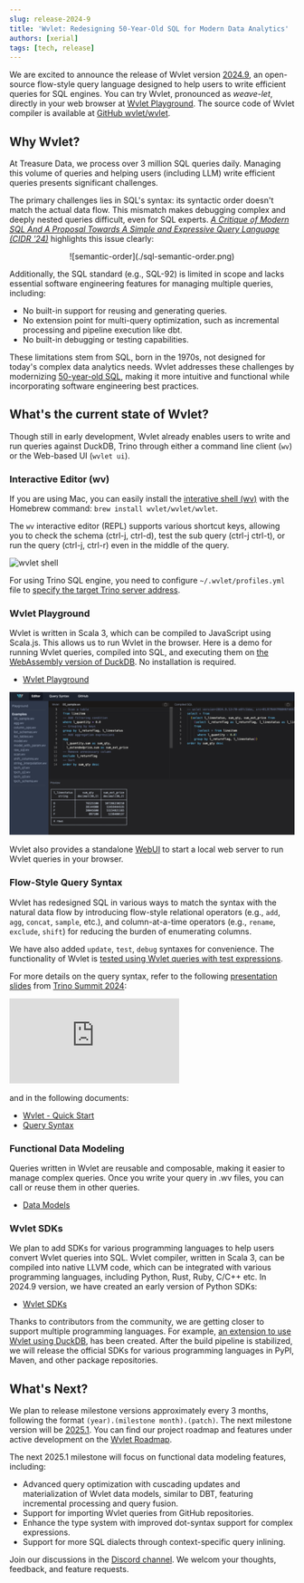 ```yaml
---
slug: release-2024-9
title: 'Wvlet: Redesigning 50-Year-Old SQL for Modern Data Analytics'
authors: [xerial]
tags: [tech, release]
---
```


We are excited to announce the release of Wvlet version [2024.9](https://github.com/wvlet/wvlet/milestone/11), an open-source flow-style query language designed to help users to write efficient queries for SQL engines. You can try Wvlet, pronounced as _weave-let_, directly in your web browser at [Wvlet Playground](https://wvlet.org/wvlet/playground/). The source code of Wvlet compiler is available at [GitHub wvlet/wvlet](https://github.com/wvlet/wvlet).

<!-- truncate -->


## Why Wvlet?

At Treasure Data, we process over 3 million SQL queries daily. Managing this volume of queries and helping users (including LLM) write efficient queries presents significant challenges.

The primary challenges lies in SQL's syntax: its syntactic order doesn't match the actual data flow. This mismatch makes debugging complex and deeply nested queries difficult, even for SQL experts. _[A Critique of Modern SQL And A Proposal Towards A Simple and Expressive Query Language (CIDR '24)](https://www.cidrdb.org/cidr2024/papers/p48-neumann.pdf)_ highlights this issue clearly:

<center>
![semantic-order](./sql-semantic-order.png)
</center>

Additionally, the SQL standard (e.g., SQL-92) is limited in scope and lacks essential software engineering features for managing multiple queries, including:
- No built-in support for reusing and generating queries.
- No extension point for multi-query optimization, such as incremental processing and pipeline execution like dbt.
- No built-in debugging or testing capabilities.

These limitations stem from SQL, born in the 1970s, not designed for today's complex data analytics needs. Wvlet addresses these challenges by modernizing [50-year-old SQL](https://dl.acm.org/doi/10.1145/3649887), making it more intuitive and functional while incorporating software engineering best practices.


## What's the current state of Wvlet?

Though still in early development, Wvlet already enables users to write and run queries against DuckDB, Trino through either a command line client (`wv`) or the Web-based UI (`wvlet ui`).  

### Interactive Editor (wv)

If you are using Mac, you can easily install the [interative shell (wv)](/docs/usage/repl) with the Homebrew command: `brew install wvlet/wvlet/wvlet`. 

The `wv` interactive editor (REPL) supports various shortcut keys, allowing you to check the schema (ctrl-j, ctrl-d), test the sub query (ctrl-j ctrl-t), or run the query (ctrl-j, ctrl-r) even in the middle of the query.

![wvlet shell](/img/demo.gif)

For using Trino SQL engine, you need to configure `~/.wvlet/profiles.yml` file to [specify the target Trino server address](/docs/usage/trino).  


### Wvlet Playground 

Wvlet is written in Scala 3, which can be compiled to JavaScript using Scala.js. This allows us to run Wvlet in the browser. Here is a demo for running Wvlet queries, compiled into SQL, and executing them on [the WebAssembly version of DuckDB](https://duckdb.org/2021/10/29/duckdb-wasm.html). No installation is required.


- [Wvlet Playground](https://wvlet.org/wvlet/playground/)

![wvlet playground](./playground-screenshot-1280x640.png)


Wvlet also provides a standalone [WebUI](/docs/usage/ui) to start a local web server to run Wvlet queries in your browser.

### Flow-Style Query Syntax

Wvlet has redesigned SQL in various ways to match the syntax with the natural data flow by introducing flow-style relational operators (e.g., `add`, `agg`, `concat`, `sample`, etc.), and column-at-a-time operators (e.g., `rename`, `exclude`, `shift`) for reducing the burden of enumerating columns.

We have also added `update`, `test`, `debug` syntaxes for convenience. The functionality of Wvlet is [tested using Wvlet queries with test expressions](https://github.com/wvlet/wvlet/tree/main/spec/basic). 

For more details on the query syntax, refer to the following [presentation slides](https://speakerdeck.com/xerial/wvlet-a-new-flow-style-query-language-for-functional-data-modeling-and-interactive-data-analysis-trino-summit-2024) from [Trino Summit 2024](https://trino.io/blog/2024/12/18/trino-summit-2024-quick-recap.html):

<iframe class="speakerdeck-iframe" frameborder="0" src="https://speakerdeck.com/player/4148a46ee4f24fb0816d1207439cbd33?slide=10" title="Wvlet: A New Flow-Style Query Language For Functional Data Modeling and Interactive Data Analysis - Trino Summit 2024" allowfullscreen="true" style={{width: '100%', height: 'auto', aspectRatio: 1.777}} ></iframe>

and in the following documents:
- [Wvlet - Quick Start](/docs/syntax/quick-start)
- [Query Syntax](/docs/syntax/)


### Functional Data Modeling

Queries written in Wvlet are reusable and composable, making it easier to manage complex queries. Once you write your query in .wv files, you can call or reuse them in other queries.

- [Data Models](/docs/syntax/data-models)


### Wvlet SDKs

We plan to add SDKs for various programming languages to help users convert Wvlet queries into SQL. Wvlet compiler, written in Scala 3, can be compiled into native LLVM code, which can be integrated with various programming languages, including Python, Rust, Ruby, C/C++ etc. In 2024.9 version, we have created an early version of Python SDKs: 

- [Wvlet SDKs](/docs/bindings)

Thanks to contributors from the community, we are getting closer to support multiple programming languages. For example, [an extension to use Wvlet using DuckDB](https://github.com/quackscience/duckdb-extension-wvlet), has been created. After the build pipeline is stabilized, we will release the official SDKs for various programming languages in PyPI, Maven, and other package repositories.


## What's Next?

We plan to release milestone versions approximately every 3 months, following the format `(year).(milestone month).(patch)`. The next milestone version will be [2025.1](https://github.com/wvlet/wvlet/milestone/12). You can find our project roadmap and features under active development on the [Wvlet Roadmap](https://github.com/orgs/wvlet/projects/2).

The next 2025.1 milestone will focus on functional data modeling features, including:
- Advanced query optimization with cuscading updates and materialization of Wvlet data models, similar to DBT, featuring incremental processing and query fusion.
- Support for importing Wvlet queries from GitHub repositories. 
- Enhance the type system with improved dot-syntax support for complex expressions.
- Support for more SQL dialects through context-specific query inlining.

Join our discussions in the [Discord channel](https://discord.com/invite/vJBXRfEeNQ). We welcom your thoughts, feedback, and feature requests. 

